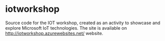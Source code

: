 # iotworkshop
Source code for the IOT workshop, created as an activity to showcase and explore Microsoft IoT technologies. The site is available on http://iotworkshop.azurewebsites.net/ website.
